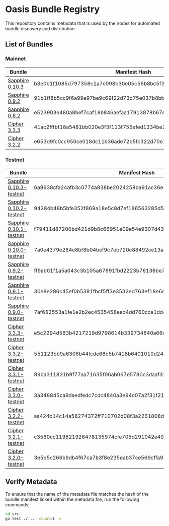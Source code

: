 # Oasis Bundle Registry

This repository contains metadata that is used by the nodes for automated
bundle discovery and distribution.

## List of Bundles

### Mainnet

| Bundle                                                                                                              | Manifest Hash                                                    |
| ------------------------------------------------------------------------------------------------------------------- | ---------------------------------------------------------------- |
| [Sapphire 0.10.3](https://github.com/oasisprotocol/sapphire-paratime/releases/download/v0.10.3/sapphire-paratime.orc) | b3e0b1f1085d797358c1a7e098b30e05c56b8bc5f39a5c6af10597aaa754d28f |
| [Sapphire 0.9.2](https://github.com/oasisprotocol/sapphire-paratime/releases/download/v0.9.2/sapphire-paratime.orc) | 91b1ff8b5cc9f6a99e97be9c69f22d73d75e037b8bbca7fda64a7a41bc997841 |
| [Sapphire 0.8.2](https://github.com/oasisprotocol/sapphire-paratime/releases/download/v0.8.2/sapphire-paratime.orc) | e523903e480a8bef7caf18b846aefaa17913878b67eee13ac618849dd0bb8741 |
| [Cipher 3.3.3](https://github.com/oasisprotocol/cipher-paratime/releases/download/v3.3.3/cipher-paratime.orc) | 41ac2fffbf18a5481bb020e3f3f113f755efed1334be2c426f3da9d30d470897 |
| [Cipher 3.2.2](https://github.com/oasisprotocol/cipher-paratime/releases/download/v3.2.2/cipher-paratime.orc) | e653d9fc0cc950ce018dc11b36ade72b5fc322d70e78501549a89e60ed22ded0 |

### Testnet

| Bundle                                                                                                                              | Manifest Hash                                                    |
| ----------------------------------------------------------------------------------------------------------------------------------- | ---------------------------------------------------------------- |
| [Sapphire 0.10.3-testnet](https://github.com/oasisprotocol/sapphire-paratime/releases/download/v0.10.3-testnet/sapphire-paratime.orc) | 6a9638cfa24afb3c0774a838be2024258ba91ac36e45153bf4d26c0500b453cf |
| [Sapphire 0.10.2-testnet](https://github.com/oasisprotocol/sapphire-paratime/releases/download/v0.10.2-testnet/sapphire-paratime.orc) | 94284b48b5bfe352f869a18e5c8d7ef186563285d526fdeb6cff6b2943142371 |
| [Sapphire 0.10.1-testnet](https://github.com/oasisprotocol/sapphire-paratime/releases/download/v0.10.1-testnet/sapphire-paratime.orc) | f79411d87200bd421d9b8c66951e09e54e9307d436d664a6d0acc555b6a82385 |
| [Sapphire 0.10.0-testnet](https://github.com/oasisprotocol/sapphire-paratime/releases/download/v0.10.0-testnet/sapphire-paratime.orc) | 7a0e4379e284e8bf8b04bef9c7eb720c88492ce13a438c20ab731193734715b5 |
| [Sapphire 0.9.2-testnet](https://github.com/oasisprotocol/sapphire-paratime/releases/download/v0.9.2-testnet/sapphire-paratime.orc) | ff9ab01f1a5a043c3b105a67691fbd2223b76136be734c6a322493ce9f3a7280 |
| [Sapphire 0.9.1-testnet](https://github.com/oasisprotocol/sapphire-paratime/releases/download/v0.9.1-testnet/sapphire-paratime.orc) | 30e8e286c45ef0b5381fbcf5ff3e3532ed763ef18e6de736fe15013d482e030d |
| [Sapphire 0.9.0-testnet](https://github.com/oasisprotocol/sapphire-paratime/releases/download/v0.9.0-testnet/sapphire-paratime.orc) | 7af652553a1fe1e2b2ec4535458eed4dd760cce1dd4df00c30b164523ecd674e |
| [Cipher 3.3.3-testnet](https://github.com/oasisprotocol/cipher-paratime/releases/download/v3.3.3-testnet/cipher-paratime.orc) | e5c2294d583b4217219d9798614b339734840a66d72c59559838d4c131660947 |
| [Cipher 3.3.2-testnet](https://github.com/oasisprotocol/cipher-paratime/releases/download/v3.3.2-testnet/cipher-paratime.orc) | 551123bb9a6308b44fcde68c5b7418b6401010d24971960408c2595fed259b6f |
| [Cipher 3.3.1-testnet](https://github.com/oasisprotocol/cipher-paratime/releases/download/v3.3.1-testnet/cipher-paratime.orc) | 89ba311831b9f77aa71635f06ab067e5780c3daaf3103110288f634c174d99aa |
| [Cipher 3.3.0-testnet](https://github.com/oasisprotocol/cipher-paratime/releases/download/v3.3.0-testnet/cipher-paratime.orc) | 3a348845ca9daedfedc7cdc4840a3e94c07a2f31f21ffe6b23ec6735203b55af |
| [Cipher 3.2.2-testnet](https://github.com/oasisprotocol/cipher-paratime/releases/download/v3.2.2-testnet/cipher-paratime.orc) | aa424b14c14a58274372ff710702d08f3a2261808d00d3a6e132534949309320 |
| [Cipher 3.2.1-testnet](https://github.com/oasisprotocol/cipher-paratime/releases/download/v3.2.1-testnet/cipher-paratime.orc) | c3580cc119821926478135974cfe705d291042e4010a0f3b1173c98e6223e155 |
| [Cipher 3.2.0-testnet](https://github.com/oasisprotocol/cipher-paratime/releases/download/v3.2.0-testnet/cipher-paratime.orc) | 3e5b5c266b9db4f67ca7b3f8e235eab37ce569cffa93bc3e01e15c3a23b9ccc9 |

## Verify Metadata

To ensure that the name of the metadata file matches the hash of the bundle
manifest linked within the metadata file, run the following commands:

```bash
cd src
go test ./... -count=1 -v
```
